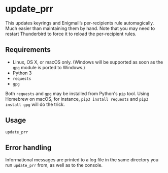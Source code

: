 # update_prr

This updates keyrings and Enigmail’s per-recipients rule automagically.  Much easier than maintaining them by hand.  Note that you may need to restart Thunderbird to force it to reload the per-recipient rules.

## Requirements

* Linux, OS X, or macOS only.  (Windows will be supported as soon as the `gpg` module is ported to Windows.)
* Python 3
* `requests`
* `gpg`

Both `requests` and `gpg` may be installed from Python's `pip` tool.  Using Homebrew on macOS, for instance, `pip3 install requests` and `pip3 install gpg` will do the trick.

## Usage

`update_prr`

## Error handling

Informational messages are printed to a log file in the same directory you run `update_prr` from, as well as to the console.

